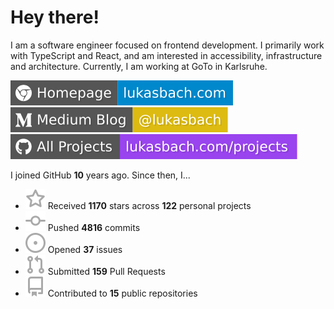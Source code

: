 # Hey there!

I am a software engineer focused on frontend development. I primarily work with TypeScript and React, and am interested in accessibility, infrastructure and architecture. Currently, I am working at GoTo in Karlsruhe.

[![Homepage](./icons/homepage.svg)](https://lukasbach.com)
[![Medium Blog](./icons/medium.svg)](https://medium.com/@lukasbach)
[![My Projects](./icons/projects.svg)](https://lukasbach.com/projects)

I joined GitHub **10** years ago. Since then, I...

- ![](./icons/star.svg) Received **1170** stars across **122** personal projects
- ![](./icons/commit.svg) Pushed **4816** commits
- ![](./icons/issues.svg) Opened **37** issues
- ![](./icons/pr.svg) Submitted **159** Pull Requests
- ![](./icons/repo.svg) Contributed to **15** public repositories
